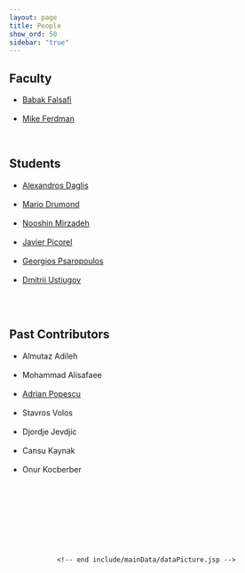 ```yaml
---
layout: page
title: People
show_ord: 50
sidebar: "true"
---
```



<div id="content_outline">
<div id="content-projects"> 
 
<h2>Faculty</h2>
<ul>
<!-- <li><a href="http://people.epfl.ch/anastasia.ailamaki">Anastasia Ailamaki</a></li>
<br/> -->
<li><a href="http://parsa.epfl.ch/~falsafi/">Babak Falsafi</a></li>
<br/>
<li><a href="http://compas.cs.stonybrook.edu/~mferdman/">Mike Ferdman</a></li>
</ul>
<br/>
<h2>Students</h2>
<ul>
<li><a href="http://parsa.epfl.ch/~daglis">Alexandros Daglis</a></li>
<br/>
<li><a href="http://parsa.epfl.ch/~drumond">Mario Drumond</a></li>
<br/>
<li><a href="http://parsa.epfl.ch/~mirzadeh/">Nooshin Mirzadeh</a></li>
<br/>
<li><a href= "http://parsa.epfl.ch/~picorel/">Javier Picorel</a></li>
<br/>
<li><a href="http://parsa.epfl.ch/~psaropou/">Georgios Psaropoulos</a></li>
<br/>
<li><a href="http://parsa.epfl.ch/~ustiugov">Dmitrii Ustiugov</a></li>
<br/>
</ul>
<br/>
<h2>Past Contributors</h2>
<ul>
<li>Almutaz Adileh</li>
<br>
<li>Mohammad Alisafaee</li>
<br>
<li><a href="http://people.epfl.ch/adrian.popescu">Adrian Popescu</a></li>
<br/>
<li>Stavros Volos</li>
<br/>
<li>Djordje Jevdjic</li>
<br/>
<li>Cansu Kaynak</li>
<br/>
<li>Onur Kocberber</li>
<br/>

</ul>
</p>


<br/>

<br/>

<br/>

<br/>

<br/>
<br>


                <!-- end include/mainData/dataPicture.jsp -->

 
 
</div>
</div> 